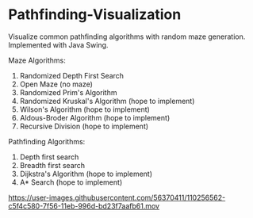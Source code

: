 # Pathfinding-Visualization
Visualize common pathfinding algorithms with random maze generation. Implemented with Java Swing.

Maze Algorithms:
1. Randomized Depth First Search
2. Open Maze (no maze)
3. Randomized Prim's Algorithm
4. Randomized Kruskal's Algorithm (hope to implement)
5. Wilson's Algorithm (hope to implement)
6. Aldous-Broder Algorithm (hope to implement)
7. Recursive Division (hope to implement)


Pathfinding Algorithms:
1. Depth first search
2. Breadth first search
3. Dijkstra's Algorithm (hope to implement)
4. A* Search (hope to implement)



https://user-images.githubusercontent.com/56370411/110256562-c5f4c580-7f56-11eb-996d-bd23f7aafb61.mov




